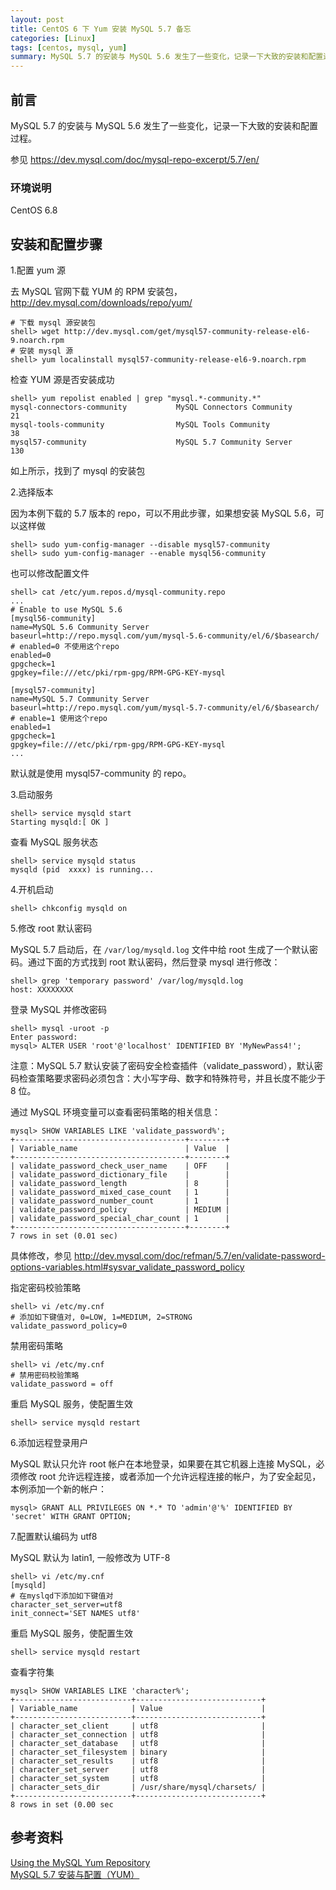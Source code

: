 ```yaml
---
layout: post
title: CentOS 6 下 Yum 安装 MySQL 5.7 备忘
categories: [Linux]
tags: [centos, mysql, yum]
summary: MySQL 5.7 的安装与 MySQL 5.6 发生了一些变化，记录一下大致的安装和配置过程。
---
```

## 前言

MySQL 5.7 的安装与 MySQL 5.6 发生了一些变化，记录一下大致的安装和配置过程。

参见 <https://dev.mysql.com/doc/mysql-repo-excerpt/5.7/en/>


### 环境说明
CentOS 6.8

## 安装和配置步骤
1.配置 yum 源

去 MySQL 官网下载 YUM 的 RPM 安装包，<http://dev.mysql.com/downloads/repo/yum/>

```terminal
# 下载 mysql 源安装包
shell> wget http://dev.mysql.com/get/mysql57-community-release-el6-9.noarch.rpm
# 安装 mysql 源
shell> yum localinstall mysql57-community-release-el6-9.noarch.rpm
```

检查 YUM 源是否安装成功

```terminal
shell> yum repolist enabled | grep "mysql.*-community.*"
mysql-connectors-community           MySQL Connectors Community              21
mysql-tools-community                MySQL Tools Community                   38
mysql57-community                    MySQL 5.7 Community Server             130
```

如上所示，找到了 mysql 的安装包

2.选择版本

因为本例下载的 5.7 版本的 repo，可以不用此步骤，如果想安装 MySQL 5.6，可以这样做

```terminal
shell> sudo yum-config-manager --disable mysql57-community
shell> sudo yum-config-manager --enable mysql56-community
```

也可以修改配置文件

```terminal
shell> cat /etc/yum.repos.d/mysql-community.repo
...
# Enable to use MySQL 5.6
[mysql56-community]
name=MySQL 5.6 Community Server
baseurl=http://repo.mysql.com/yum/mysql-5.6-community/el/6/$basearch/
# enabled=0 不使用这个repo
enabled=0
gpgcheck=1
gpgkey=file:///etc/pki/rpm-gpg/RPM-GPG-KEY-mysql

[mysql57-community]
name=MySQL 5.7 Community Server
baseurl=http://repo.mysql.com/yum/mysql-5.7-community/el/6/$basearch/
# enable=1 使用这个repo
enabled=1
gpgcheck=1
gpgkey=file:///etc/pki/rpm-gpg/RPM-GPG-KEY-mysql
...
```

默认就是使用 mysql57-community 的 repo。

3.启动服务

```terminal
shell> service mysqld start
Starting mysqld:[ OK ]
```

查看 MySQL 服务状态

```terminal
shell> service mysqld status
mysqld (pid  xxxx) is running...
```

4.开机启动

```terminal
shell> chkconfig mysqld on
```

5.修改 root 默认密码

MySQL 5.7 启动后，在 `/var/log/mysqld.log` 文件中给 root 生成了一个默认密码。通过下面的方式找到 root 默认密码，然后登录 mysql 进行修改：

```terminal
shell> grep 'temporary password' /var/log/mysqld.log
host: XXXXXXXX
```

登录 MySQL 并修改密码

```terminal
shell> mysql -uroot -p
Enter password: 
mysql> ALTER USER 'root'@'localhost' IDENTIFIED BY 'MyNewPass4!';
```

注意：MySQL 5.7 默认安装了密码安全检查插件（validate_password），默认密码检查策略要求密码必须包含：大小写字母、数字和特殊符号，并且长度不能少于 8 位。

通过 MySQL 环境变量可以查看密码策略的相关信息：

```terminal
mysql> SHOW VARIABLES LIKE 'validate_password%';
+--------------------------------------+--------+
| Variable_name                        | Value  |
+--------------------------------------+--------+
| validate_password_check_user_name    | OFF    |
| validate_password_dictionary_file    |        |
| validate_password_length             | 8      |
| validate_password_mixed_case_count   | 1      |
| validate_password_number_count       | 1      |
| validate_password_policy             | MEDIUM |
| validate_password_special_char_count | 1      |
+--------------------------------------+--------+
7 rows in set (0.01 sec)
```

具体修改，参见 <http://dev.mysql.com/doc/refman/5.7/en/validate-password-options-variables.html#sysvar_validate_password_policy>

指定密码校验策略

```terminal
shell> vi /etc/my.cnf
# 添加如下键值对, 0=LOW, 1=MEDIUM, 2=STRONG
validate_password_policy=0
```

禁用密码策略

```terminal
shell> vi /etc/my.cnf
# 禁用密码校验策略
validate_password = off
```

重启 MySQL 服务，使配置生效

```terminal
shell> service mysqld restart
```

6.添加远程登录用户

MySQL 默认只允许 root 帐户在本地登录，如果要在其它机器上连接 MySQL，必须修改 root 允许远程连接，或者添加一个允许远程连接的帐户，为了安全起见，本例添加一个新的帐户：

```terminal
mysql> GRANT ALL PRIVILEGES ON *.* TO 'admin'@'%' IDENTIFIED BY 'secret' WITH GRANT OPTION;
```

7.配置默认编码为 utf8

MySQL 默认为 latin1, 一般修改为 UTF-8

```terminal	
shell> vi /etc/my.cnf
[mysqld]
# 在myslqd下添加如下键值对
character_set_server=utf8
init_connect='SET NAMES utf8'
```

重启 MySQL 服务，使配置生效

```terminal
shell> service mysqld restart
```

查看字符集

```terminal
mysql> SHOW VARIABLES LIKE 'character%';
+--------------------------+----------------------------+
| Variable_name            | Value                      |
+--------------------------+----------------------------+
| character_set_client     | utf8                       |
| character_set_connection | utf8                       |
| character_set_database   | utf8                       |
| character_set_filesystem | binary                     |
| character_set_results    | utf8                       |
| character_set_server     | utf8                       |
| character_set_system     | utf8                       |
| character_sets_dir       | /usr/share/mysql/charsets/ |
+--------------------------+----------------------------+
8 rows in set (0.00 sec
```

## 参考资料
[Using the MySQL Yum Repository][1]  
[MySQL 5.7 安装与配置（YUM）][2]  
 
[1]: https://dev.mysql.com/doc/mysql-repo-excerpt/5.7/en/
[2]: http://blog.csdn.net/xyang81/article/details/51759200
